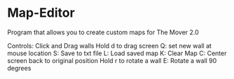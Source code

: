 # Map-Editor
Program that allows you to create custom maps for The Mover 2.0

Controls:
Click and Drag walls
Hold d to drag screen
Q: set new wall at mouse location
S: Save to txt file
L: Load saved map
K: Clear Map
C: Center screen back to original position
Hold r to rotate a wall
E: Rotate a wall 90 degrees
